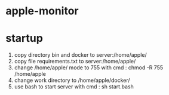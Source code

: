 # apple-monitor


# startup

1. copy directory bin and docker to server:/home/apple/
2. copy file requirements.txt to server:/home/apple/
3. change /home/apple/ mode to 755 with cmd : chmod -R 755 /home/apple
4. change work directory to /home/apple/docker/
5. use bash to start server with cmd : sh start.bash